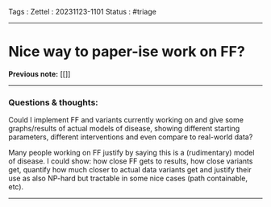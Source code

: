 Tags :
Zettel :  20231123-1101
Status : #triage 

-----

# Nice way to paper-ise work on FF?

**Previous note:** [[]]

-----

### Questions & thoughts:

Could I implement FF and variants currently working on and give some graphs/results of actual models of disease, showing different starting parameters, different interventions and even compare to real-world data?

Many people working on FF justify by saying this is a (rudimentary) model of disease. I could show: how close FF gets to results, how close variants get, quantify how much closer to actual data variants get and justify their use as also NP-hard but tractable in some nice cases (path containable, etc).

-----
 